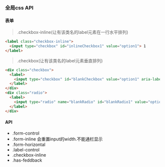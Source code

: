 ### 全局css API

#### 表单
> .checkbox-inline(让有该类名的label元素在一行水平排列)
   
``` html
<label class="checkbox-inline">
  <input type="checkbox" id="inlineCheckbox1" value="option1"> 1
</label>
```

> .checkbox(让有该类名的label元素垂直排列) 

``` html
<div class="checkbox">
  <label>
    <input type="checkbox" id="blankCheckbox" value="option1" aria-label="...">
  </label>
</div>
<div class="radio">
  <label>
    <input type="radio" name="blankRadio" id="blankRadio1" value="option1" aria-label="...">
  </label>
</div>
```

#### API 
  - .form-control
  - .form-inline 会重置input的width.不能通栏显示
  - .form-horizontal
  - .label-control
  - .checkbox-inline
  - .has-feddback